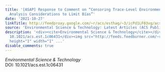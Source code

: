 ```yaml
---
title: '[ASAP] Response to Comment on “Censoring Trace-Level Environmental Data: Statistical
  Analysis Considerations to Limit Bias”'
date: '2021-10-27'
linkTitle: http://feedproxy.google.com/~r/acs/esthag/~3/icPd1LF03vg/acs.est.1c06431
source: 'Environmental Science & Technology: Latest Articles (ACS Publications)'
description: '<div><cite>Environmental Science & Technology</cite></div><div>DOI:
  10.1021/acs.est.1c06431</div><img src="http://feeds.feedburner.com/~r/acs/esthag/~4/icPd1LF03vg"
  height="1" width="1" ...'
disable_comments: true
---
```

<div><cite>Environmental Science & Technology</cite></div><div>DOI: 10.1021/acs.est.1c06431</div><img src="http://feeds.feedburner.com/~r/acs/esthag/~4/icPd1LF03vg" height="1" width="1" ...